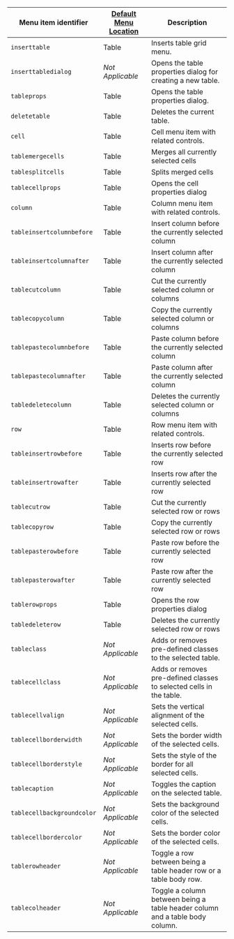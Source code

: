 | Menu item identifier      | [Default Menu Location]({{site.baseurl}}/interface/menus/menus-configuration-options/#examplethetinymcedefaultmenuitems) | Description                                                               |
|---------------------------|----------------------------------------------------------------------------------------------------------|---------------------------------------------------------------------------|
| `inserttable`             | Table                                                                                                    | Inserts table grid menu.                                                  |
| `inserttabledialog`       | _Not Applicable_                                                                                         | Opens the table properties dialog for creating a new table.               |
| `tableprops`              | Table                                                                                                    | Opens the table properties dialog.                                        |
| `deletetable`             | Table                                                                                                    | Deletes the current table.                                                |
| `cell`                    | Table                                                                                                    | Cell menu item with related controls.                                     |
| `tablemergecells`         | Table                                                                                                    | Merges all currently selected cells                 |
| `tablesplitcells`         | Table                                                                                                    | Splits merged cells                                 |
| `tablecellprops`          | Table                                                                                                    | Opens the cell properties dialog                    |
| `column`                  | Table                                                                                                    | Column menu item with related controls.                                   |
| `tableinsertcolumnbefore` | Table                                                                                                    | Insert column before the currently selected column  |
| `tableinsertcolumnafter`  | Table                                                                                                    | Insert column after the currently selected column   |
| `tablecutcolumn`          | Table                                                                                                    | Cut the currently selected column or columns            |
| `tablecopycolumn`         | Table                                                                                                    | Copy the currently selected column or columns           |
| `tablepastecolumnbefore`  | Table                                                                                                    | Paste column before the currently selected column   |
| `tablepastecolumnafter`   | Table                                                                                                    | Paste column after the currently selected column     |
| `tabledeletecolumn`       | Table                                                                                                    | Deletes the currently selected column or columns        |
| `row`                     | Table                                                                                                    | Row menu item with related controls.                                      |
| `tableinsertrowbefore`    | Table                                                                                                    | Inserts row before the currently selected row       |
| `tableinsertrowafter`     | Table                                                                                                    | Inserts row after the currently selected row        |
| `tablecutrow`             | Table                                                                                                    | Cut the currently selected row or rows                  |
| `tablecopyrow`            | Table                                                                                                    | Copy the currently selected row or rows                 |
| `tablepasterowbefore`     | Table                                                                                                    | Paste row before the currently selected row         |
| `tablepasterowafter`      | Table                                                                                                    | Paste row after the currently selected row           |
| `tablerowprops`           | Table                                                                                                    | Opens the row properties dialog                                           |
| `tabledeleterow`          | Table                                                                                                    | Deletes the currently selected row or rows              |
| `tableclass`              | _Not Applicable_                                                                                         | Adds or removes pre-defined classes to the selected table.                    |
| `tablecellclass`          | _Not Applicable_                                                                                         | Adds or removes pre-defined classes to selected cells in the table.           |
| `tablecellvalign`         | _Not Applicable_                                                                                         | Sets the vertical alignment of the selected cells.                            |
| `tablecellborderwidth`    | _Not Applicable_                                                                                         | Sets the border width of the selected cells.                              |
| `tablecellborderstyle`    | _Not Applicable_                                                                                         | Sets the style of the border for all selected cells.                          |
| `tablecaption`            | _Not Applicable_                                                                                         | Toggles the caption on the selected table.                                    |
| `tablecellbackgroundcolor`| _Not Applicable_                                                                                         | Sets the background color of the selected cells.                              |
| `tablecellbordercolor`    | _Not Applicable_                                                                                         | Sets the border color of the selected cells.                                  |
| `tablerowheader`          | _Not Applicable_                                                                                         | Toggle a row between being a table header row or a table body row.           |
| `tablecolheader`          | _Not Applicable_                                                                                         | Toggle a column between being a table header column and a table body column.  |
